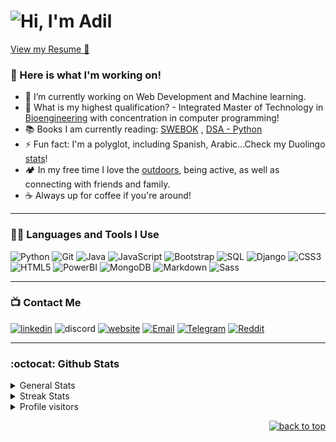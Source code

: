 # ![Hi, I'm Adil](https://bam-readme-typing-svg.herokuapp.com?color=%2336BCF7&size=21+&duration=2000&center=true&vCenter=true&multiline=true&width=200&height=40&lines=Hi%2C+I'm+Adil!👋;+;+)

[View my Resume 📝](https://drive.google.com/file/d/1O-PjFQELdsFOmSa7kWM6l6UC6P9248sX/view?usp=drivesdk&usp=embed_facebook&usp=embed_facebook)


### 🧰 Here is what I'm working on!  

- 🔭 I’m currently working on Web Development and Machine learning.
- 🤔 What is my highest qualification? - Integrated Master of Technology in [Bioengineering](https://mitbio.edu.in/) with concentration in computer programming! 
- 📚 Books I am currently reading: [SWEBOK](https://www.computer.org/education/bodies-of-knowledge/software-engineering) , [DSA - Python](http://xpzhang.me/teach/DS19_Fall/book.pdf)
- ⚡ Fun fact: I'm a polyglot, including Spanish, Arabic...Check my Duolingo [stats](https://www.duolingo.com/profile/AdilKhwaja?via=share_profile)!
- 🏕️ In my free time I love the [outdoors](https://maps.app.goo.gl/QbvpVnF2UMmkx4Fq6), being active, as well as connecting with friends and family.
- ☕️ Always up for coffee if you're around! 

---

### 👨‍💻 Languages and Tools I Use

![Python](https://img.shields.io/badge/Python-3776AB?style=flat-square&logo=Python&logoColor=white)
![Git](https://img.shields.io/badge/Git-F05032?style=flat-square&logo=Git&logoColor=white)
![Java](https://custom-icon-badges.herokuapp.com/badge/Java-007396.svg?style=flat-square&logo=java&logoColor=white)
![JavaScript](https://img.shields.io/badge/JavaScript-F7DF1E?style=flat-square&logo=JavaScript&logoColor=white)
![Bootstrap](https://img.shields.io/badge/Bootstrap%20-%23563D7C.svg?&style=flat-square&logo=bootstrap&logoColor=white)
![SQL](https://custom-icon-badges.herokuapp.com/badge/SQL-025E8C.svg?&style=flat-square&logo=database&logoColor=white)
![Django](https://img.shields.io/badge/Django-092E20.svg?&style=flat-square&logo=django&logoColor=white)
![CSS3](https://img.shields.io/badge/CSS3-3776AB.svg?&style=flat-square&logo=CSS3&logoColor=white)
![HTML5](https://img.shields.io/badge/HTML5-F05032.svg?&style=flat-square&logo=HTML5&logoColor=white)
![PowerBI](https://img.shields.io/badge/PowerBI-F7DF1E.svg?&style=flat-square&logo=powerbi&logoColor=white)
![MongoDB](https://img.shields.io/badge/MongoDB-092E20.svg?&style=flat-square&logo=mongodb&logoColor=white)
![Markdown](https://img.shields.io/badge/Markdown-161616.svg?&style=flat-square&logo=markdown&logoColor=white)
![Sass](https://img.shields.io/badge/Sass-FFC0CB.svg?&style=flat-square&logo=sass&logoColor=white)

---

### 📺 Contact Me

[![linkedin](https://img.shields.io/badge/-@zadilkhwaja-000?style=flat-square&labelColor=161616&logo=LinkedIn&logoColor=darkblue&color=161616)](https://www.linkedin.com/in/zadilkhwaja)
![discord](https://img.shields.io/badge/-@zakh%236328-161616?style=flat-square&labelColor=161616&logo=Discord&logoColor=purple&color=161616)
[![website](https://img.shields.io/badge/-AdilKhwaja-161616?style=flat-square&labelColor=161616&logo=Google-Chrome&logoColor=green&color=161616)](https://zadilkhwaja.github.io/Adil_Portfolio/) 
[![Email](https://img.shields.io/badge/zadilkhwaja@gmail.com-161616?style=flat-square&labelColor=161616&logo=gmail&logoColor=red&color=161616)](mailto:zadilkhwaja@gmail.com)
[![Telegram](https://img.shields.io/badge/@zakhwaja-161616?style=flat-square&labelColor=161616&logo=telegram&logoColor=white&color=161616)](https://t.me/zakhwaja) 
[![Reddit](https://img.shields.io/badge/@zakhreef-161616?style=flat-square&labelColor=161616&logo=reddit&logoColor=orange&color=161616)](https://www.reddit.com/u/zakhreef?utm_medium=android_app&utm_source=share)

---


### :octocat:&nbsp;Github Stats

<details>
<summary>General Stats</summary>
<br />
<img href="https://github.com/zadilkhwaja/github-readme-stats" src="https://github-readme-stats.vercel.app/api?username=zadilkhwaja&show_icons=true&theme=midnight-purple&hide_border=true" />
</details>

<details>
<summary>Streak Stats</summary>
<br />
<img src="https://github-readme-streak-stats.herokuapp.com/?user=zadilkhwaja&theme=midnight-purple&hide_border=true" alt="zadilkhwaja" />
</details>

<details>
<summary>Profile visitors</summary>
<div align="left">
<br />
    <img src="https://komarev.com/ghpvc/?username=zadilkhwaja&label=Profile%20views&color=0e75b6&style=flat" alt="zadilkhwaja" />
</div>
</details>

</div>

<p align="right"><a href="#top"><img src="https://img.shields.io/static/v1?label&message=back+to+top&color=7E3ACE&style=flat&logo" alt="back to top" /></a></p>
